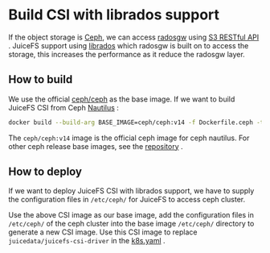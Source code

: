# Build CSI with librados support

If the object storage is [Ceph](https://ceph.io/), we can access [radosgw](https://docs.ceph.com/en/latest/radosgw/) using [S3 RESTful API](https://docs.ceph.com/en/latest/radosgw/s3/) . JuiceFS support using [librados](https://docs.ceph.com/en/latest/rados/api/librados/) which radosgw is built on to access the storage, this increases the performance as it reduce the radosgw layer.



## How to build

We use the official [ceph/ceph](https://hub.docker.com/r/ceph/ceph) as the base image. If we want to build JuiceFS CSI from Ceph [Nautilus](https://docs.ceph.com/en/latest/releases/nautilus/) :

```bash
docker build --build-arg BASE_IMAGE=ceph/ceph:v14 -f Dockerfile.ceph -t juicefs-csi-driver:ceph-nautilus .
```

The `ceph/ceph:v14` image is the official ceph image for ceph nautilus. For other ceph release base images, see the [repository](https://hub.docker.com/r/ceph/ceph) .



## How to deploy

If we want to deploy JuiceFS CSI with librados support, we have to supply the configuration files in `/etc/ceph/` for JuiceFS to access ceph cluster.

Use the above CSI image as our base image, add the configuration files in `/etc/ceph/` of the ceph cluster into the base image `/etc/ceph/` directory to generate a new CSI image. Use this CSI image to replace `juicedata/juicefs-csi-driver` in the [k8s.yaml](../deploy/k8s.yaml) .

